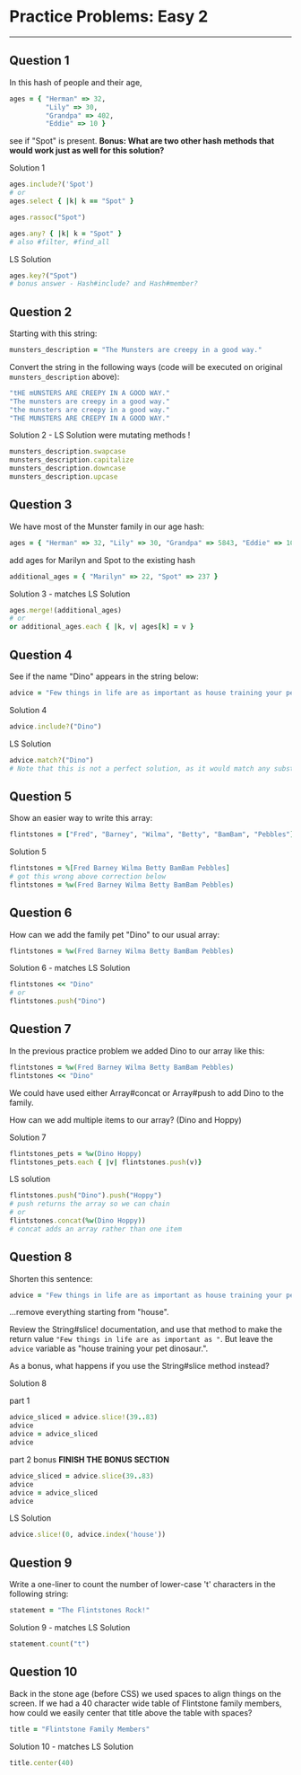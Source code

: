 # Practice Problems: Easy 2
---
## Question 1
In this hash of people and their age,
```ruby
ages = { "Herman" => 32,
         "Lily" => 30,
         "Grandpa" => 402,
         "Eddie" => 10 }
```
see if "Spot" is present. **Bonus: What are two other hash methods that
would work just as well for this solution?**

Solution 1

```ruby
ages.include?('Spot')
# or
ages.select { |k| k == "Spot" }

ages.rassoc("Spot")

ages.any? { |k| k = "Spot" }
# also #filter, #find_all
```
LS Solution
```ruby
ages.key?("Spot")
# bonus answer - Hash#include? and Hash#member?
```



## Question 2

Starting with this string:
```ruby
munsters_description = "The Munsters are creepy in a good way."
```
Convert the string in the following ways (code will be executed on original
`munsters_description` above):
```ruby
"tHE mUNSTERS ARE CREEPY IN A GOOD WAY."
"The munsters are creepy in a good way."
"the munsters are creepy in a good way."
"THE MUNSTERS ARE CREEPY IN A GOOD WAY."
```

Solution 2 - LS Solution were mutating methods !
```ruby
munsters_description.swapcase
munsters_description.capitalize
munsters_description.downcase
munsters_description.upcase
```



## Question 3

We have most of the Munster family in our age hash:
```ruby
ages = { "Herman" => 32, "Lily" => 30, "Grandpa" => 5843, "Eddie" => 10 }
```
add ages for Marilyn and Spot to the existing hash
```ruby
additional_ages = { "Marilyn" => 22, "Spot" => 237 }
```

Solution 3 - matches LS Solution
```ruby
ages.merge!(additional_ages)
# or
or additional_ages.each { |k, v| ages[k] = v }
```



## Question 4

See if the name "Dino" appears in the string below:
```ruby
advice = "Few things in life are as important as house training your pet dinosaur."
```

Solution 4
```ruby
advice.include?("Dino")
```
LS Solution
```ruby
advice.match?("Dino")
# Note that this is not a perfect solution, as it would match any substring with Dino in it.
```



## Question 5

Show an easier way to write this array:
```ruby
flintstones = ["Fred", "Barney", "Wilma", "Betty", "BamBam", "Pebbles"]
```

Solution 5
```ruby
flintstones = %[Fred Barney Wilma Betty BamBam Pebbles]
# got this wrong above correction below
flintstones = %w(Fred Barney Wilma Betty BamBam Pebbles)
```



## Question 6

How can we add the family pet "Dino" to our usual array:
```ruby
flintstones = %w(Fred Barney Wilma Betty BamBam Pebbles)
```

Solution 6 - matches LS Solution
```ruby
flintstones << "Dino"
# or
flintstones.push("Dino")
```



## Question 7

In the previous practice problem we added Dino to our array like this:
```ruby
flintstones = %w(Fred Barney Wilma Betty BamBam Pebbles)
flintstones << "Dino"
```
We could have used either Array#concat or Array#push to add Dino to the family.

How can we add multiple items to our array? (Dino and Hoppy)

Solution 7
```ruby
flintstones_pets = %w(Dino Hoppy)
flintstones_pets.each { |v| flintstones.push(v)}
```

LS solution
```ruby
flintstones.push("Dino").push("Hoppy")
# push returns the array so we can chain
# or
flintstones.concat(%w(Dino Hoppy))
# concat adds an array rather than one item
```



## Question 8

Shorten this sentence:
```ruby
advice = "Few things in life are as important as house training your pet dinosaur."
```
...remove everything starting from "house".

Review the String#slice! documentation, and use that method to make the
return value `"Few things in life are as important as "`. But leave the
`advice` variable as "house training your pet dinosaur.".

As a bonus, what happens if you use the String#slice method instead?

Solution 8

part 1
```ruby
advice_sliced = advice.slice!(39..83)
advice
advice = advice_sliced
advice
```
part 2 bonus **FINISH THE BONUS SECTION**
```ruby
advice_sliced = advice.slice(39..83)
advice
advice = advice_sliced
advice
```

LS Solution
```ruby
advice.slice!(0, advice.index('house'))
```



## Question 9

Write a one-liner to count the number of lower-case 't' characters in the
following string:
```ruby
statement = "The Flintstones Rock!"
````

Solution 9 - matches LS Solution
```ruby
statement.count("t")
```



## Question 10

Back in the stone age (before CSS) we used spaces to align things on the
screen. If we had a 40 character wide table of Flintstone family members,
how could we easily center that title above the table with spaces?
```ruby
title = "Flintstone Family Members"
```

Solution 10 - matches LS Solution
```ruby
title.center(40)
```
